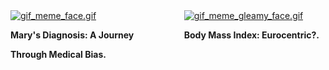 
<div style="display: flex; flex-direction: row;">
    <div style="flex: 1; margin-right: 10px;">
        <a href="blog_post_one">
            <img alt="gif_meme_face.gif" src="https://github.com/23W-GBAC/Azukaego_blog/blob/main/blog_gif/gif_meme_face.gif?raw=true" />
        </a>
        <p><b>Mary's Diagnosis: A Journey <br><p>Through Medical Bias.</p></br></b></p>
    </div>
    <div style="display: flex; flex-direction: row;">
    <div style="flex: 1; margin-right: 10px;">
        <a href="blog_post_two">
            <img alt="gif_meme_gleamy_face.gif" src="https://github.com/23W-GBAC/Azukaego_blog/blob/main/blog_gif/gif_meme_gleamy_face.gif?raw=true" />
        </a>
        <p><b>Body Mass Index: Eurocentric?.</b></p>
    </div>
</div>
